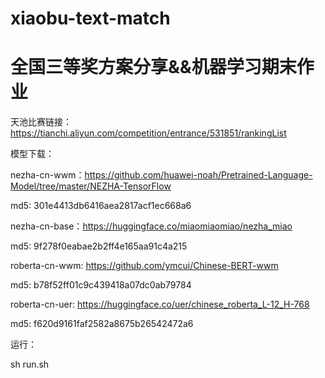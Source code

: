# xiaobu-text-match 
# 全国三等奖方案分享&&机器学习期末作业

天池比赛链接：https://tianchi.aliyun.com/competition/entrance/531851/rankingList


模型下载：

nezha-cn-wwm：https://github.com/huawei-noah/Pretrained-Language-Model/tree/master/NEZHA-TensorFlow

md5: 301e4413db6416aea2817acf1ec668a6

nezha-cn-base：https://huggingface.co/miaomiaomiao/nezha_miao

md5: 9f278f0eabae2b2ff4e165aa91c4a215

roberta-cn-wwm: https://github.com/ymcui/Chinese-BERT-wwm

md5: b78f52ff01c9c439418a07dc0ab79784

roberta-cn-uer: https://huggingface.co/uer/chinese_roberta_L-12_H-768

md5: f620d9161faf2582a8675b26542472a6


运行：

sh run.sh
